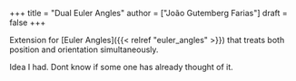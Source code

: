 +++
title = "Dual Euler Angles"
author = ["João Gutemberg Farias"]
draft = false
+++

Extension for [Euler Angles]({{< relref "euler_angles" >}}) that treats both position and orientation simultaneously.

Idea I had. Dont know if some one has already thought of it.
